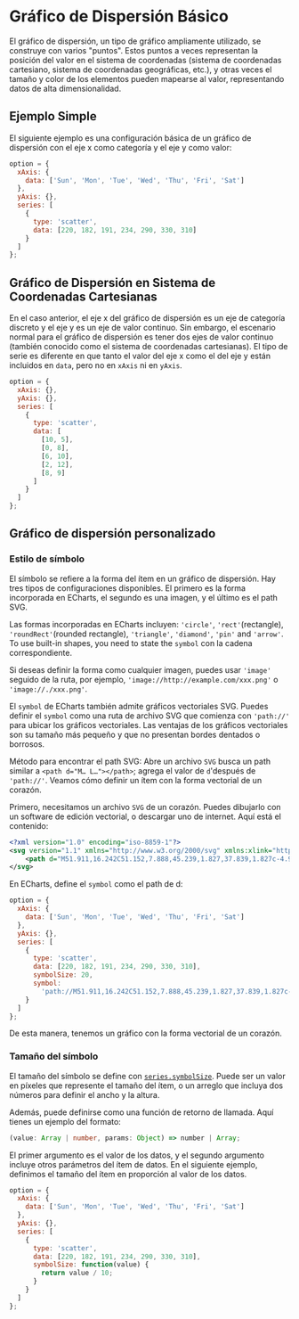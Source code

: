 # Gráfico de Dispersión Básico

El gráfico de dispersión, un tipo de gráfico ampliamente utilizado, se construye con varios "puntos". Estos puntos a veces representan la posición del valor en el sistema de coordenadas (sistema de coordenadas cartesiano, sistema de coordenadas geográficas, etc.), y otras veces el tamaño y color de los elementos pueden mapearse al valor, representando datos de alta dimensionalidad.

## Ejemplo Simple

El siguiente ejemplo es una configuración básica de un gráfico de dispersión con el eje x como categoría y el eje y como valor:

```js live
option = {
  xAxis: {
    data: ['Sun', 'Mon', 'Tue', 'Wed', 'Thu', 'Fri', 'Sat']
  },
  yAxis: {},
  series: [
    {
      type: 'scatter',
      data: [220, 182, 191, 234, 290, 330, 310]
    }
  ]
};
```

## Gráfico de Dispersión en Sistema de Coordenadas Cartesianas

En el caso anterior, el eje x del gráfico de dispersión es un eje de categoría discreto y el eje y es un eje de valor continuo. Sin embargo, el escenario normal para el gráfico de dispersión es tener dos ejes de valor continuo (también conocido como el sistema de coordenadas cartesianas). El tipo de serie es diferente en que tanto el valor del eje x como el del eje y están incluidos en  `data`, pero no en `xAxis` ni en  `yAxis`.

```js live
option = {
  xAxis: {},
  yAxis: {},
  series: [
    {
      type: 'scatter',
      data: [
        [10, 5],
        [0, 8],
        [6, 10],
        [2, 12],
        [8, 9]
      ]
    }
  ]
};
```

## Gráfico de dispersión personalizado

### Estilo de símbolo

El símbolo se refiere a la forma del ítem en un gráfico de dispersión. Hay tres tipos de configuraciones disponibles. El primero es la forma incorporada en ECharts, el segundo es una imagen, y el último es el path SVG.

Las formas incorporadas en ECharts incluyen: `'circle'`, `'rect'`(rectangle), `'roundRect'`(rounded rectangle), `'triangle'`, `'diamond'`, `'pin'` and `'arrow'`. To use built-in shapes, you need to state the `symbol`  con la cadena correspondiente.

Si deseas definir la forma como cualquier imagen, puedes usar `'image'` seguido de la ruta, por ejemplo, `'image://http://example.com/xxx.png'` o `'image://./xxx.png'`.

El `symbol` de ECharts también admite gráficos vectoriales SVG. Puedes definir el  `symbol` como una ruta de archivo SVG que comienza con `'path://'` para ubicar los gráficos vectoriales. Las ventajas de los gráficos vectoriales son su tamaño más pequeño y que no presentan bordes dentados o borrosos.

Método para encontrar el path SVG: Abre un archivo `SVG` busca un path similar a `<path d="M… L…"></path>`; agrega el valor de `d`'después de `'path://'`. Veamos cómo definir un ítem con la forma vectorial de un corazón.

Primero, necesitamos un archivo `SVG` de un corazón. Puedes dibujarlo con un software de edición vectorial, o descargar uno de internet. Aquí está el contenido:

```xml
<?xml version="1.0" encoding="iso-8859-1"?>
<svg version="1.1" xmlns="http://www.w3.org/2000/svg" xmlns:xlink="http://www.w3.org/1999/xlink" x="0px" y="0px" viewBox="0 0 51.997 51.997" style="enable-background:new 0 0 51.997 51.997;" xml:space="preserve">
    <path d="M51.911,16.242C51.152,7.888,45.239,1.827,37.839,1.827c-4.93,0-9.444,2.653-11.984,6.905 c-2.517-4.307-6.846-6.906-11.697-6.906c-7.399,0-13.313,6.061-14.071,14.415c-0.06,0.369-0.306,2.311,0.442,5.478 c1.078,4.568,3.568,8.723,7.199,12.013l18.115,16.439l18.426-16.438c3.631-3.291,6.121-7.445,7.199-12.014 C52.216,18.553,51.97,16.611,51.911,16.242z"/>
</svg>
```

En ECharts, define el  `symbol` como el path de d:

```js live
option = {
  xAxis: {
    data: ['Sun', 'Mon', 'Tue', 'Wed', 'Thu', 'Fri', 'Sat']
  },
  yAxis: {},
  series: [
    {
      type: 'scatter',
      data: [220, 182, 191, 234, 290, 330, 310],
      symbolSize: 20,
      symbol:
        'path://M51.911,16.242C51.152,7.888,45.239,1.827,37.839,1.827c-4.93,0-9.444,2.653-11.984,6.905 c-2.517-4.307-6.846-6.906-11.697-6.906c-7.399,0-13.313,6.061-14.071,14.415c-0.06,0.369-0.306,2.311,0.442,5.478 c1.078,4.568,3.568,8.723,7.199,12.013l18.115,16.439l18.426-16.438c3.631-3.291,6.121-7.445,7.199-12.014 C52.216,18.553,51.97,16.611,51.911,16.242z'
    }
  ]
};
```

De esta manera, tenemos un gráfico con la forma vectorial de un corazón.

### Tamaño del símbolo

El tamaño del símbolo se define con [`series.symbolSize`](${optionPath}series-scatter.symbolSize). Puede ser un valor en píxeles que represente el tamaño del ítem, o un arreglo que incluya dos números para definir el ancho y la altura.

Además, puede definirse como una función de retorno de llamada. Aquí tienes un ejemplo del formato:


```ts
(value: Array | number, params: Object) => number | Array;
```

El primer argumento es el valor de los datos, y el segundo argumento incluye otros parámetros del ítem de datos. En el siguiente ejemplo, definimos el tamaño del ítem en proporción al valor de los datos.

```js live
option = {
  xAxis: {
    data: ['Sun', 'Mon', 'Tue', 'Wed', 'Thu', 'Fri', 'Sat']
  },
  yAxis: {},
  series: [
    {
      type: 'scatter',
      data: [220, 182, 191, 234, 290, 330, 310],
      symbolSize: function(value) {
        return value / 10;
      }
    }
  ]
};
```
